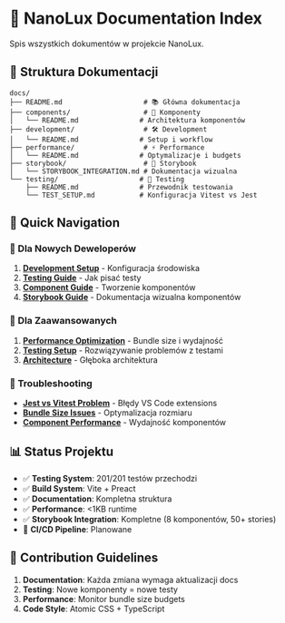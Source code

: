 # 📖 NanoLux Documentation Index

Spis wszystkich dokumentów w projekcie NanoLux.

## 📂 Struktura Dokumentacji

```
docs/
├── README.md                    # 📚 Główna dokumentacja
├── components/                  # 🎨 Komponenty
│   └── README.md               # Architektura komponentów
├── development/                 # 🛠️ Development
│   └── README.md               # Setup i workflow
├── performance/                 # ⚡ Performance
│   └── README.md               # Optymalizacje i budgets
├── storybook/                   # 📖 Storybook
│   └── STORYBOOK_INTEGRATION.md # Dokumentacja wizualna
└── testing/                    # 🧪 Testing
    ├── README.md               # Przewodnik testowania
    └── TEST_SETUP.md           # Konfiguracja Vitest vs Jest
```

## 🚀 Quick Navigation

### 🎯 Dla Nowych Deweloperów
1. [**Development Setup**](./development/) - Konfiguracja środowiska
2. [**Testing Guide**](./testing/) - Jak pisać testy
3. [**Component Guide**](./components/) - Tworzenie komponentów
4. [**Storybook Guide**](./storybook/) - Dokumentacja wizualna komponentów

### 🔧 Dla Zaawansowanych
1. [**Performance Optimization**](./performance/) - Bundle size i wydajność
2. [**Testing Setup**](./testing/TEST_SETUP.md) - Rozwiązywanie problemów z testami
3. [**Architecture**](./components/) - Głęboka architektura

### 🚨 Troubleshooting
- [**Jest vs Vitest Problem**](./testing/TEST_SETUP.md) - Błędy VS Code extensions
- [**Bundle Size Issues**](./performance/) - Optymalizacja rozmiaru
- [**Component Performance**](./components/) - Wydajność komponentów

## 📊 Status Projektu

- ✅ **Testing System**: 201/201 testów przechodzi
- ✅ **Build System**: Vite + Preact
- ✅ **Documentation**: Kompletna struktura
- ✅ **Performance**: <1KB runtime
- ✅ **Storybook Integration**: Kompletne (8 komponentów, 50+ stories)
- 🔄 **CI/CD Pipeline**: Planowane

## 🤝 Contribution Guidelines

1. **Documentation**: Każda zmiana wymaga aktualizacji docs
2. **Testing**: Nowe komponenty = nowe testy
3. **Performance**: Monitor bundle size budgets
4. **Code Style**: Atomic CSS + TypeScript
